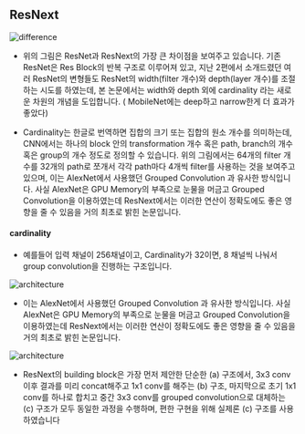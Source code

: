 ## ResNext

![difference](https://hoya012.github.io/assets/img/image_classification_guidebook/36.PNG)

- 위의 그림은 ResNet과 ResNext의 가장 큰 차이점을 보여주고 있습니다. 기존 ResNet은 Res Block의 반복 구조로 이루어져 있고, 지난 2편에서 소개드렸던 여러 ResNet의 변형들도 ResNet의 width(filter 개수)와 depth(layer 개수)를 조절하는 시도를 하였는데, 본 논문에서는 width와 depth 외에 cardinality 라는 새로운 차원의 개념을 도입합니다.
( MobileNet에는 deep하고 narrow한게 더 효과가 좋았다)

- Cardinality는 한글로 번역하면 집합의 크기 또는 집합의 원소 개수를 의미하는데, CNN에서는 하나의 block 안의 transformation 개수 혹은 path, branch의 개수 혹은 group의 개수 정도로 정의할 수 있습니다. 위의 그림에서는 64개의 filter 개수를 32개의 path로 쪼개서 각각 path마다 4개씩 filter를 사용하는 것을 보여주고 있으며, 이는 AlexNet에서 사용했던 Grouped Convolution 과 유사한 방식입니다. 사실 AlexNet은 GPU Memory의 부족으로 눈물을 머금고 Grouped Convolution을 이용하였는데 ResNext에서는 이러한 연산이 정확도에도 좋은 영향을 줄 수 있음을 거의 최초로 밝힌 논문입니다.

#### cardinality 
- 예를들어 입력 채널이 256채널이고, Cardinality가 32이면, 8 채널씩 나눠서 group convolution을 진행하는 구조입니다.

![architecture](https://hoya012.github.io/assets/img/image_classification_guidebook/36.PNG)

- 이는 AlexNet에서 사용했던 Grouped Convolution 과 유사한 방식입니다. 사실 AlexNet은 GPU Memory의 부족으로 눈물을 머금고 Grouped Convolution을 이용하였는데 ResNext에서는 이러한 연산이 정확도에도 좋은 영향을 줄 수 있음을 거의 최초로 밝힌 논문입니다.


![architecture](https://hoya012.github.io/assets/img/image_classification_guidebook/37.PNG)

- ResNext의 building block은 가장 먼저 제안한 단순한 (a) 구조에서, 3x3 conv 이후 결과를 미리 concat해주고 1x1 conv를 해주는 (b) 구조, 마지막으로 초기 1x1 conv를 하나로 합치고 중간 3x3 conv를 grouped convolution으로 대체하는 (c) 구조가 모두 동일한 과정을 수행하며, 편한 구현을 위해 실제론 (c) 구조를 사용하였습니다

